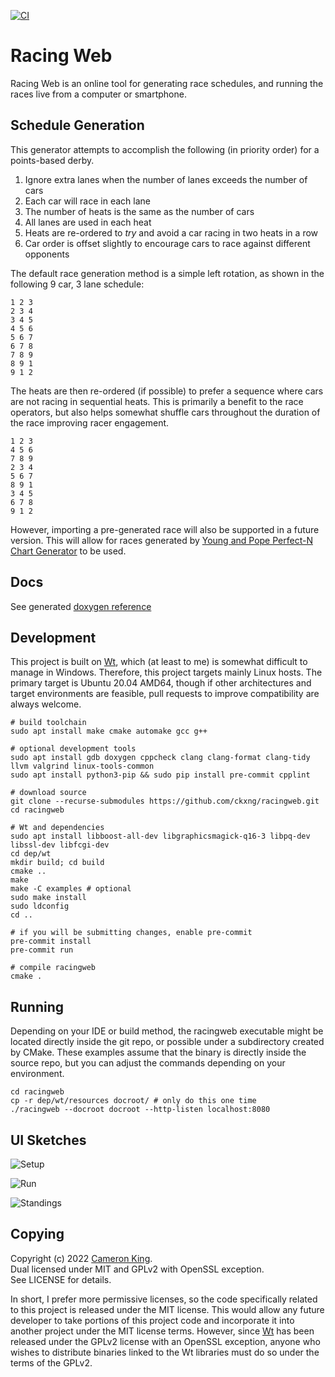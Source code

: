 [![CI](https://github.com/ckxng/racingweb/actions/workflows/main.yml/badge.svg?branch=main)](https://github.com/ckxng/racingweb/actions/workflows/main.yml)

# Racing Web

Racing Web is an online tool for generating race schedules, and running the races live from a computer or smartphone.

## Schedule Generation

This generator attempts to accomplish the following (in priority order) for a points-based derby.

1. Ignore extra lanes when the number of lanes exceeds the number of cars
2. Each car will race in each lane
3. The number of heats is the same as the number of cars
4. All lanes are used in each heat
5. Heats are re-ordered to _try_ and avoid a car racing in two heats in a row
6. Car order is offset slightly to encourage cars to race against different opponents

The default race generation method is a simple left rotation, as shown in the following 9 car, 3 lane schedule:

    1 2 3
    2 3 4
    3 4 5
    4 5 6
    5 6 7
    6 7 8
    7 8 9
    8 9 1
    9 1 2

The heats are then re-ordered (if possible) to prefer a sequence where cars are not racing in sequential heats. This is
primarily a benefit to the race operators, but also helps somewhat shuffle cars throughout the duration of the race
improving racer engagement.

    1 2 3
    4 5 6
    7 8 9
    2 3 4
    5 6 7
    8 9 1
    3 4 5
    6 7 8
    9 1 2

However, importing a pre-generated race will also be supported in a future version. This will allow for races generated
by [Young and Pope Perfect-N Chart Generator](http://stanpope.net/ppngen.html) to be used.

## Docs

See generated [doxygen reference](https://ckxng.github.io/racingweb/html/hierarchy.html)

## Development

This project is built on [Wt](https://www.webtoolkit.eu/wt), which (at least to me) is somewhat difficult to manage in
Windows. Therefore, this project targets mainly Linux hosts. The primary target is Ubuntu 20.04 AMD64, though if other
architectures and target environments are feasible, pull requests to improve compatibility are always welcome.

    # build toolchain
    sudo apt install make cmake automake gcc g++

    # optional development tools
    sudo apt install gdb doxygen cppcheck clang clang-format clang-tidy llvm valgrind linux-tools-common
    sudo apt install python3-pip && sudo pip install pre-commit cpplint

    # download source
    git clone --recurse-submodules https://github.com/ckxng/racingweb.git
    cd racingweb

    # Wt and dependencies
    sudo apt install libboost-all-dev libgraphicsmagick-q16-3 libpq-dev libssl-dev libfcgi-dev
    cd dep/wt
    mkdir build; cd build
    cmake ..
    make
    make -C examples # optional
    sudo make install
    sudo ldconfig
    cd ..

    # if you will be submitting changes, enable pre-commit
    pre-commit install
    pre-commit run
    
    # compile racingweb
    cmake .

## Running

Depending on your IDE or build method, the racingweb executable might be located directly inside the git repo, or
possible under a subdirectory created by CMake. These examples assume that the binary is directly inside the source
repo, but you can adjust the commands depending on your environment.

    cd racingweb
    cp -r dep/wt/resources docroot/ # only do this one time
    ./racingweb --docroot docroot --http-listen localhost:8080

## UI Sketches

![Setup](img/racingweb-setup.png)

![Run](img/racingweb-run.png)

![Standings](img/racingweb-standings.png)

## Copying

Copyright (c) 2022 [Cameron King](http://cameronking.me).  
Dual licensed under MIT and GPLv2 with OpenSSL exception.  
See LICENSE for details.

In short, I prefer more permissive licenses, so the code specifically related to this project is released under the MIT
license. This would allow any future developer to take portions of this project code and incorporate it into another
project under the MIT license terms. However, since [Wt](https://www.webtoolkit.eu/wt) has been released under the GPLv2
license with an OpenSSL exception, anyone who wishes to distribute binaries linked to the Wt libraries must do so under
the terms of the GPLv2.
